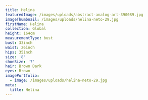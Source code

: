 ```yaml
---
title: Helina
featuredImage: /images/uploads/abstract-analog-art-390089.jpg
imageThumbnail: /images/uploads/helina-neto-29.jpg
firstName: Helina
collection: Global
height: 164cm
measurementType: bust
bust: 33inch
waist: 26inch
hips: 35inch
size: '8'
shoeSize: '7'
hair: Brown Dark
eyes: Brown
imagePortfolio:
  - image: /images/uploads/helina-neto-29.jpg
meta:
  title: Helina
---
```


